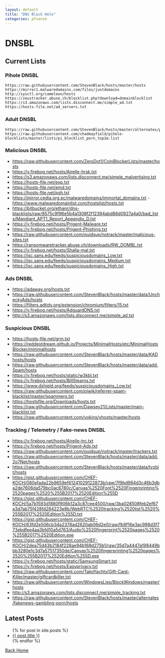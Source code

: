 ```yaml
---
layout: default
title: "DNS Black Hole"
categories: pfsense
---
```


# DNSBL

## Current Lists

### Pihole DNSBL
```pihole
https://raw.githubusercontent.com/StevenBlack/hosts/master/hosts
https://mirror1.malwaredomains.com/files/justdomains
http://sysctl.org/cameleon/hosts
https://zeustracker.abuse.ch/blocklist.php?download=domainblocklist
https://s3.amazonaws.com/lists.disconnect.me/simple_ad.txt
https://hosts-file.net/ad_servers.txt
```
### Adult DNSBL
```adult
https://raw.githubusercontent.com/StevenBlack/hosts/master/alternates/porn/hosts
https://raw.githubusercontent.com/chadmayfield/pihole-blocklists/master/lists/pi_blocklist_porn_top1m.list
```
### Malicious DNSBL

- https://raw.githubusercontent.com/ZeroDot1/CoinBlockerLists/master/hosts
- https://v.firebog.net/hosts/Airelle-hrsk.txt
- https://s3.amazonaws.com/lists.disconnect.me/simple_malvertising.txt
- https://hosts-file.net/exp.txt
- https://hosts-file.net/emd.txt
- https://hosts-file.net/psh.txt
- https://mirror.cedia.org.ec/malwaredomains/immortal_domains.txt
-https://www.malwaredomainlist.com/hostslist/hosts.txt
- https://bitbucket.org/ethanr/dns-blacklists/raw/8575c9f96e5b4a1308f2f12394abd86d0927a4a0/bad_lists/Mandiant_APT1_Report_Appendix_D.txt
- https://v.firebog.net/hosts/Prigent-Malware.txt
- https://v.firebog.net/hosts/Prigent-Phishing.txt
- https://raw.githubusercontent.com/quidsup/notrack/master/malicious-sites.txt
- https://ransomwaretracker.abuse.ch/downloads/RW_DOMBL.txt
- https://v.firebog.net/hosts/Shalla-mal.txt
- https://isc.sans.edu/feeds/suspiciousdomains_Low.txt
- https://isc.sans.edu/feeds/suspiciousdomains_Medium.txt
- https://isc.sans.edu/feeds/suspiciousdomains_High.txt

### Ads DNSBL

- https://adaway.org/hosts.txt
- https://raw.githubusercontent.com/StevenBlack/hosts/master/data/UncheckyAds/hosts
- https://filters.adtidy.org/extension/chromium/filters/15.txt
- https://v.firebog.net/hosts/AdguardDNS.txt
- http://s3.amazonaws.com/lists.disconnect.me/simple_ad.txt

### Suspicious DNSBL

- https://hosts-file.net/grm.txt
- https://reddestdream.github.io/Projects/MinimalHosts/etc/MinimalHostsBlocker/minimalhosts
- https://raw.githubusercontent.com/StevenBlack/hosts/master/data/KADhosts/hosts
- https://raw.githubusercontent.com/StevenBlack/hosts/master/data/add.Spam/hosts
- https://v.firebog.net/hosts/static/w3kbl.txt
- https://v.firebog.net/hosts/BillStearns.txt
- https://www.dshield.org/feeds/suspiciousdomains_Low.txt
- https://raw.githubusercontent.com/piwik/referrer-spam-blacklist/master/spammers.txt
- https://hostsfile.org/Downloads/hosts.txt
- https://raw.githubusercontent.com/Dawsey21/Lists/master/main-blacklist.txt
- https://raw.githubusercontent.com/vokins/yhosts/master/hosts

### Tracking / Telemetry / Fake-news DNSBL

- https://v.firebog.net/hosts/Airelle-trc.txt
- https://v.firebog.net/hosts/Prigent-Ads.txt
- https://raw.githubusercontent.com/quidsup/notrack/master/trackers.txt
- https://raw.githubusercontent.com/StevenBlack/hosts/master/data/add.2o7Net/hosts
- https://raw.githubusercontent.com/StevenBlack/hosts/master/data/tyzbit/hosts
- https://gist.githubusercontent.com/CHEF-KOCH/080efada22b9659ef61241029122873b/raw/7f9bd984d3c46b3dba2de7606da579bc0ac6780c/Canvas%2520Font%2520Fingerprinting%2520pages%2520%255B2017%2520Edition%255D
- https://gist.githubusercontent.com/CHEF-KOCH/5a7b1593d1880f906b12a3c87cee4500/raw/3ba028508feb2ef67a3d7ab75f428fd284223e8b/WebRTC%2520tracking%2520list%2520%255B2017%2520Edition%255D.txt
- https://gist.githubusercontent.com/CHEF-KOCH/63fd2e506cb34a2378ad2620ab06d2e0/raw/fb9f16e3ac998d3f773ebdfee4aa3bfd10a5d763/Audio%2520fingerprint%2520pages%2520%255B2017%2520Edition.exe
- https://gist.githubusercontent.com/CHEF-KOCH/2dea75d43b2184f228ae94b168d275b1/raw/35d7a4447a198449bbb3280e1c3d7a57517350de/Canvas%2520fingerprinting%2520pages%2520%255B2017%2520Edition%255D.exe
- https://v.firebog.net/hosts/static/SamsungSmart.txt
- https://v.firebog.net/hosts/Easyprivacy.txt
- https://raw.githubusercontent.com/TakoYachty/Gift-Card-Killer/master/giftcardkiller.txt
- https://raw.githubusercontent.com/WindowsLies/BlockWindows/master/hosts
- http://s3.amazonaws.com/lists.disconnect.me/simple_tracking.txt
- https://raw.githubusercontent.com/StevenBlack/hosts/master/alternates/fakenews-gambling-porn/hosts

## Latest Posts

<ul>
  {% for post in site.posts %}
    <li>
      <a href="{{ post.url }}">{{ post.title }}</a>
    </li>
  {% endfor %}
</ul>


[Back Home](https://plaintoast.org)
